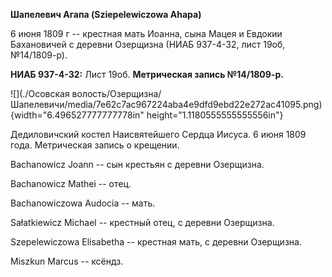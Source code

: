 **Шапелевич Агапа (Sziepelewiczowa Ahapa)**

6 июня 1809 г -- крестная мать Иоанна, сына Мацея и Евдокии Бахановичей
с деревни Озерщизна (НИАБ 937-4-32, лист 19об, №14/1809-р).

**НИАБ 937-4-32:** Лист 19об. **Метрическая запись №14/1809-р.**

![](./Осовская волость/Озерщизна/Шапелевичи/media/7e62c7ac967224aba4e9dfd9ebd22e272ac41095.png){width="6.496527777777778in"
height="1.1180555555555556in"}

Дедиловичский костел Наисвятейшего Сердца Иисуса. 6 июня 1809 года.
Метрическая запись о крещении.

Bachanowicz Joann -- сын крестьян с деревни Озерщизна.

Bachanowicz Mathei -- отец.

Bachanowiczowa Audocia -- мать.

Sałatkiewicz Michael -- крестный отец, с деревни Озерщизна.

Szepelewiczowa Elisabetha -- крестная мать, с деревни Озерщизна.

Miszkun Marcus -- ксёндз.
